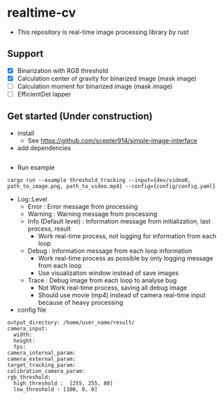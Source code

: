 # realtime-cv

- This repository is real-time image processing library by rust

## Support

- [x] Binarization with RGB threshold
- [x] Calculation center of gravity for binarized image (mask image)
- [ ] Calculation moment for binarized image (mask image)
- [ ] EfficientDet lapper

## Get started (Under construction)

- install
  - See <https://github.com/scepter914/simple-image-interface>
- add dependencies

```

```

- Run example

```
cargo run --example threshold_tracking --input={dev/video0, path_to_image.png, path_to_video.mp4} --config={config/config.yaml}
```

- Log::Level
  - Error : Error message from processing
  - Warning : Warning message from processing
  - Info (Default level) : Information message from initialization, last process, result
    - Work real-time process, not logging for information from each loop
  - Debug : Information message from each loop information
    - Work real-time process as possible by only logging message from each loop
    - Use visualization window instead of save images
  - Trace : Debug image from each loop to analyse bug
    - Not Work real-time process, saving all debug image
    - Should use movie (mp4) instead of camera real-time input because of heavy processing
- config file

```
output_directory: /home/user_name/result/
camera_input:
  width:
  height:
  fps:
camera_internal_param:
camera_external_param:
target_tracking_param:
calibration_camera_param:
rgb_threshold:
  high_threshold :  [255, 255, 80]
  low_threshold : [100, 0, 0]
```
